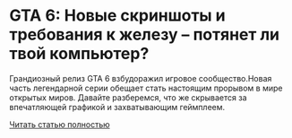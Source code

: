 # GTA 6: Новые скриншоты и требования к железу – потянет ли твой компьютер?



Грандиозный релиз GTA 6 взбудоражил игровое сообщество.Новая часть легендарной серии обещает стать настоящим прорывом в мире открытых миров. Давайте разберемся, что же скрывается за впечатляющей графикой и захватывающим геймплеем.

[Читать статью полностью](https://xyberbara.com/gaming/gta-6-new-pics/)
